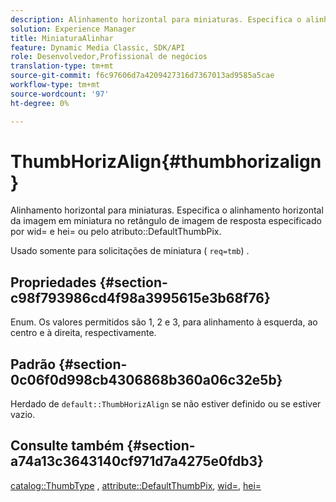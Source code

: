 ```yaml
---
description: Alinhamento horizontal para miniaturas. Especifica o alinhamento horizontal da imagem em miniatura no retângulo de imagem de resposta especificado por wid= e hei= ou pelo atributo DefaultThumbPix.
solution: Experience Manager
title: MiniaturaAlinhar
feature: Dynamic Media Classic, SDK/API
role: Desenvolvedor,Profissional de negócios
translation-type: tm+mt
source-git-commit: f6c97606d7a4209427316d7367013ad9585a5cae
workflow-type: tm+mt
source-wordcount: '97'
ht-degree: 0%

---
```



# ThumbHorizAlign{#thumbhorizalign}

Alinhamento horizontal para miniaturas. Especifica o alinhamento horizontal da imagem em miniatura no retângulo de imagem de resposta especificado por wid= e hei= ou pelo atributo::DefaultThumbPix.

Usado somente para solicitações de miniatura ( `req=tmb`) .

## Propriedades {#section-c98f793986cd4f98a3995615e3b68f76}

Enum. Os valores permitidos são 1, 2 e 3, para alinhamento à esquerda, ao centro e à direita, respectivamente.

## Padrão {#section-0c06f0d998cb4306868b360a06c32e5b}

Herdado de `default::ThumbHorizAlign` se não estiver definido ou se estiver vazio.

## Consulte também {#section-a74a13c3643140cf971d7a4275e0fdb3}

[catalog::ThumbType](../../../../../is-api/image-catalog/image-serving-api-ref/c-image-catalog-reference/c-image-svg-data-reference/c-image-data-reference/r-thumbtype-cat.md#reference-41149ddffc8749cba2f8d9c8e2611e03) ,  [attribute::DefaultThumbPix](../../../../../is-api/image-catalog/image-serving-api-ref/c-image-catalog-reference/c-attributes-reference/r-defaultthumbpix.md#reference-cf52bb74bed2466e8bc8adb0cacd6141),  [wid=](../../../../../is-api/http-ref/image-serving-api-ref/c-http-protocol-reference/c-command-reference/r-is-http-wid.md#reference-bfeadcb67bf4485f851eb21345527e47),  [hei=](../../../../../is-api/http-ref/image-serving-api-ref/c-http-protocol-reference/c-command-reference/r-is-http-hei.md#reference-6d6f556ccc0e4b98a815e8a5c1944a96)
